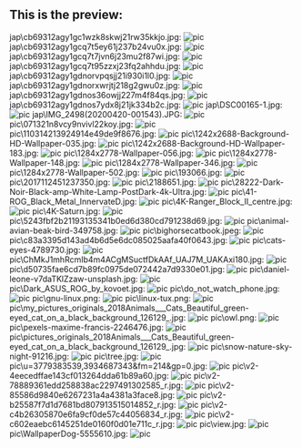 ## This is the preview:
jap\cb69312agy1gc1wzk8skwj21rw35kkjo.jpg:
![pic](jap/cb69312agy1gc1wzk8skwj21rw35kkjo.jpg)
jap\cb69312agy1gcq7t5ey61j237b24vu0x.jpg:
![pic](jap/cb69312agy1gcq7t5ey61j237b24vu0x.jpg)
jap\cb69312agy1gcq7t7jvn6j23mu2f87wi.jpg:
![pic](jap/cb69312agy1gcq7t7jvn6j23mu2f87wi.jpg)
jap\cb69312agy1gcq7t95zzxj23fq2ahhdu.jpg:
![pic](jap/cb69312agy1gcq7t95zzxj23fq2ahhdu.jpg)
jap\cb69312agy1gdnorvpqsjj21i930i1l0.jpg:
![pic](jap/cb69312agy1gdnorvpqsjj21i930i1l0.jpg)
jap\cb69312agy1gdnorxwrjtj218g2gwu0z.jpg:
![pic](jap/cb69312agy1gdnorxwrjtj218g2gwu0z.jpg)
jap\cb69312agy1gdnos36owjj227m4f84qs.jpg:
![pic](jap/cb69312agy1gdnos36owjj227m4f84qs.jpg)
jap\cb69312agy1gdnos7ydx8j21jk334b2c.jpg:
![pic](jap/cb69312agy1gdnos7ydx8j21jk334b2c.jpg)
jap\DSC00165-1.jpg:
![pic](jap/DSC00165-1.jpg)
jap\IMG_2498(20200420-001543).JPG:
![pic](jap/IMG_2498(20200420-001543).JPG)
pic\071321n8vcy9nvivl22koy.jpg:
![pic](pic/071321n8vcy9nvivl22koy.jpg)
pic\110314213924914e49de9f8676.jpg:
![pic](pic/110314213924914e49de9f8676.jpg)
pic\1242x2688-Background-HD-Wallpaper-035.jpg:
![pic](pic/1242x2688-Background-HD-Wallpaper-035.jpg)
pic\1242x2688-Background-HD-Wallpaper-183.jpg:
![pic](pic/1242x2688-Background-HD-Wallpaper-183.jpg)
pic\1284x2778-Wallpaper-056.jpg:
![pic](pic/1284x2778-Wallpaper-056.jpg)
pic\1284x2778-Wallpaper-148.jpg:
![pic](pic/1284x2778-Wallpaper-148.jpg)
pic\1284x2778-Wallpaper-346.jpg:
![pic](pic/1284x2778-Wallpaper-346.jpg)
pic\1284x2778-Wallpaper-502.jpg:
![pic](pic/1284x2778-Wallpaper-502.jpg)
pic\193066.jpg:
![pic](pic/193066.jpg)
pic\2017112451237350.jpg:
![pic](pic/2017112451237350.jpg)
pic\2188651.jpg:
![pic](pic/2188651.jpg)
pic\28222-Dark-Noir-Black-amp-White-Lamp-PostDark-4k-Ultra.jpg:
![pic](pic/28222-Dark-Noir-Black-amp-White-Lamp-PostDark-4k-Ultra.jpg)
pic\41-ROG_Black_Metal_InnervateD.jpg:
![pic](pic/41-ROG_Black_Metal_InnervateD.jpg)
pic\4K-Ranger_Block_II_centre.jpg:
![pic](pic/4K-Ranger_Block_II_centre.jpg)
pic\4K-Saturn.jpg:
![pic](pic/4K-Saturn.jpg)
pic\5243fbf2b21193135341b0ed6d380cd791238d69.jpg:
![pic](pic/5243fbf2b21193135341b0ed6d380cd791238d69.jpg)
pic\animal-avian-beak-bird-349758.jpg:
![pic](pic/animal-avian-beak-bird-349758.jpg)
pic\bighorsecatbook.jpeg:
![pic](pic/bighorsecatbook.jpeg)
pic\c83a3395d143ad4b6d5e6dc085025aafa40f0643.jpg:
![pic](pic/c83a3395d143ad4b6d5e6dc085025aafa40f0643.jpg)
pic\cats-eyes-4789730.jpg:
![pic](pic/cats-eyes-4789730.jpg)
pic\ChMkJ1mhRcmIb4m4ACgMSuctfDkAAf_UAJ7M_UAKAxi180.jpg:
![pic](pic/ChMkJ1mhRcmIb4m4ACgMSuctfDkAAf_UAJ7M_UAKAxi180.jpg)
pic\d50735fae6cd7b89fc0975de072442a7d9330e01.jpg:
![pic](pic/d50735fae6cd7b89fc0975de072442a7d9330e01.jpg)
pic\daniel-leone-v7daTKlZzaw-unsplash.jpg:
![pic](pic/daniel-leone-v7daTKlZzaw-unsplash.jpg)
pic\Dark_ASUS_ROG_by_kovoet.jpg:
![pic](pic/Dark_ASUS_ROG_by_kovoet.jpg)
pic\do_not_watch_phone.jpg:
![pic](pic/do_not_watch_phone.jpg)
pic\gnu-linux.png:
![pic](pic/gnu-linux.png)
pic\linux-tux.png:
![pic](pic/linux-tux.png)
pic\my_pictures_originals_2018Animals___Cats_Beautiful_green-eyed_cat_on_a_black_background_126129_.jpg:
![pic](pic/my_pictures_originals_2018Animals___Cats_Beautiful_green-eyed_cat_on_a_black_background_126129_.jpg)
pic\owl.png:
![pic](pic/owl.png)
pic\pexels-maxime-francis-2246476.jpg:
![pic](pic/pexels-maxime-francis-2246476.jpg)
pic\pictures_originals_2018Animals___Cats_Beautiful_green-eyed_cat_on_a_black_background_126129_.jpg:
![pic](pic/pictures_originals_2018Animals___Cats_Beautiful_green-eyed_cat_on_a_black_background_126129_.jpg)
pic\snow-nature-sky-night-91216.jpg:
![pic](pic/snow-nature-sky-night-91216.jpg)
pic\tree.jpg:
![pic](pic/tree.jpg)
pic\u=3779383539,3934687343&fm=214&gp=0.jpg:
![pic](pic/u=3779383539,3934687343&fm=214&gp=0.jpg)
pic\v2-4eecedffae143cf013264dda61b89a60.jpg:
![pic](pic/v2-4eecedffae143cf013264dda61b89a60.jpg)
pic\v2-78889361edd258838ac2297491302585_r.jpg:
![pic](pic/v2-78889361edd258838ac2297491302585_r.jpg)
pic\v2-85586d9840e6267231a4a4381a3face8.jpg:
![pic](pic/v2-85586d9840e6267231a4a4381a3face8.jpg)
pic\v2-b25587f7d1d7681bd807913515014852_r.jpg:
![pic](pic/v2-b25587f7d1d7681bd807913515014852_r.jpg)
pic\v2-c4b26305870e6fa9cf0de57c44056834_r.jpg:
![pic](pic/v2-c4b26305870e6fa9cf0de57c44056834_r.jpg)
pic\v2-c602eaebc6145251de0160f0d01e711c_r.jpg:
![pic](pic/v2-c602eaebc6145251de0160f0d01e711c_r.jpg)
pic\view.jpg:
![pic](pic/view.jpg)
pic\WallpaperDog-5555610.jpg:
![pic](pic/WallpaperDog-5555610.jpg)
